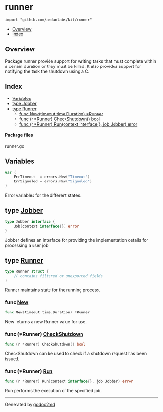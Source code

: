 

# runner
`import "github.com/ardanlabs/kit/runner"`

* [Overview](#pkg-overview)
* [Index](#pkg-index)

## <a name="pkg-overview">Overview</a>
Package runner provide support for writing tasks that must complete
within a certain duration or they must be killed. It also provides
support for notifying the task the shutdown using a <control> C.




## <a name="pkg-index">Index</a>
* [Variables](#pkg-variables)
* [type Jobber](#Jobber)
* [type Runner](#Runner)
  * [func New(timeout time.Duration) *Runner](#New)
  * [func (r *Runner) CheckShutdown() bool](#Runner.CheckShutdown)
  * [func (r *Runner) Run(context interface{}, job Jobber) error](#Runner.Run)


#### <a name="pkg-files">Package files</a>
[runner.go](/src/github.com/ardanlabs/kit/runner/runner.go) 



## <a name="pkg-variables">Variables</a>
``` go
var (
    ErrTimeout  = errors.New("Timeout")
    ErrSignaled = errors.New("Signaled")
)
```
Error variables for the different states.




## <a name="Jobber">type</a> [Jobber](/src/target/runner.go?s=512:569#L12)
``` go
type Jobber interface {
    Job(context interface{}) error
}
```
Jobber defines an interface for providing the implementation details for
processing a user job.










## <a name="Runner">type</a> [Runner](/src/target/runner.go?s=622:741#L17)
``` go
type Runner struct {
    // contains filtered or unexported fields
}
```
Runner maintains state for the running process.







### <a name="New">func</a> [New](/src/target/runner.go?s=786:825#L25)
``` go
func New(timeout time.Duration) *Runner
```
New returns a new Runner value for use.





### <a name="Runner.CheckShutdown">func</a> (\*Runner) [CheckShutdown](/src/target/runner.go?s=1715:1752#L68)
``` go
func (r *Runner) CheckShutdown() bool
```
CheckShutdown can be used to check if a shutdown request has been issued.




### <a name="Runner.Run">func</a> (\*Runner) [Run](/src/target/runner.go?s=1036:1095#L35)
``` go
func (r *Runner) Run(context interface{}, job Jobber) error
```
Run performs the execution of the specified job.








- - -
Generated by [godoc2md](http://godoc.org/github.com/davecheney/godoc2md)
